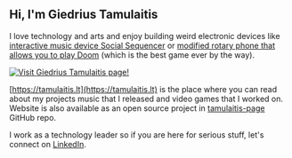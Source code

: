 ## Hi, I'm Giedrius Tamulaitis

I love technology and arts and enjoy building weird electronic devices like [interactive music device Social Sequencer](https://tamulaitis.lt/project/social-sequencer/) or [modified rotary phone that allows you to play Doom](https://tamulaitis.lt/project/dialrhea/) (which is the best game ever by the way).

[![Visit Giedrius Tamulaitis page!](https://tamulaitis.lt/tamulaitis-facebook-image.webp)](https://tamulaitis.lt)

[https://tamulaitis.lt](https://tamulaitis.lt) is the place where you can read about my projects music that I released and video games that I worked on. Website is also available as an open source project in [tamulaitis-page](https://github.com/GiedriusT/tamulaitis-page) GitHub repo.

I work as a technology leader so if you are here for serious stuff, let's connect on [LinkedIn](https://www.linkedin.com/in/giedriustamulaitis/).
